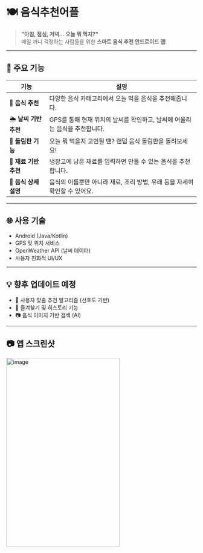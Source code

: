 # 🍽️ 음식추천어플

> **"아침, 점심, 저녁… 오늘 뭐 먹지?"**  
> 매일 끼니 걱정하는 사람들을 위한 **스마트 음식 추천 안드로이드 앱**!

---

## 📱 주요 기능

| 기능 | 설명 |
|------|------|
| 🍱 **음식 추천** | 다양한 음식 카테고리에서 오늘 먹을 음식을 추천해줍니다. |
| 🌦️ **날씨 기반 추천** | GPS를 통해 현재 위치의 날씨를 확인하고, 날씨에 어울리는 음식을 추천합니다. |
| 🎡 **돌림판 기능** | 오늘 뭐 먹을지 고민될 땐? 랜덤 음식 돌림판을 돌려보세요! |
| 🥕 **재료 기반 추천** | 냉장고에 남은 재료를 입력하면 만들 수 있는 음식을 추천합니다. |
| 📖 **음식 상세 설명** | 음식의 이름뿐만 아니라 재료, 조리 방법, 유래 등을 자세히 확인할 수 있어요. |

---

## 🌐 사용 기술

- Android (Java/Kotlin)
- GPS 및 위치 서비스
- OpenWeather API (날씨 데이터)
- 사용자 친화적 UI/UX

---

## 💡 향후 업데이트 예정

- 🔎 사용자 맞춤 추천 알고리즘 (선호도 기반)
- 📝 즐겨찾기 및 히스토리 기능
- 📷 음식 이미지 기반 검색 (AI)

---

## 📷 앱 스크린샷
<img width="300dp" height="500dp" alt="image" src="https://github.com/user-attachments/assets/12cf9f46-b11b-49dd-9217-5cabc5623836" />

